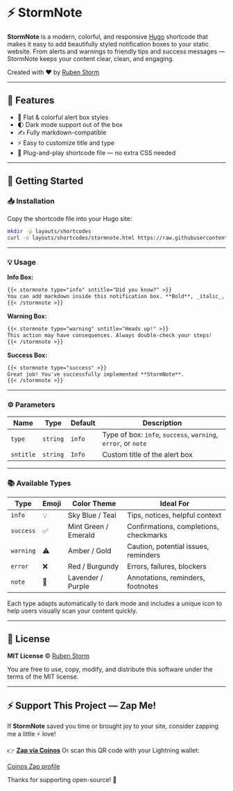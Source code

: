 # ⚡ StormNote

**StormNote** is a modern, colorful, and responsive [Hugo](https://gohugo.io/) shortcode that makes it easy to add beautifully styled notification boxes to your static website. From alerts and warnings to friendly tips and success messages — StormNote keeps your content clear, clean, and engaging.

Created with ❤️ by [Ruben Storm](https://github.com/rubenstorm)

---

## 🎯 Features

- 🎨 Flat & colorful alert box styles
- 🌓 Dark mode support out of the box
- ✍️ Fully markdown-compatible
- ⚡ Easy to customize title and type
- 🧩 Plug-and-play shortcode file — no extra CSS needed

---

## 🚀 Getting Started

### 📥 Installation

Copy the shortcode file into your Hugo site:

```bash
mkdir -p layouts/shortcodes
curl -o layouts/shortcodes/stormnote.html https://raw.githubusercontent.com/rubenstorm/stormnote/main/layouts/shortcodes/stormnote.html
````

---

### 💡 Usage

**Info Box:**
```markdown
{{< stormnote type="info" sntitle="Did you know?" >}}
You can add markdown inside this notification box. **Bold**, _italic_, [links](#), and more!
{{< /stormnote >}}
```

**Warning Box:**
```markdown
{{< stormnote type="warning" sntitle="Heads up!" >}}
This action may have consequences. Always double-check your steps!
{{< /stormnote >}}
```

**Success Box:**
```markdown
{{< stormnote type="success" >}}
Great job! You've successfully implemented **StormNote**.
{{< /stormnote >}}
```

---

### ⚙️ Parameters

| Name      | Type     | Default | Description                                                   |
| --------- | -------- | ------- | ------------------------------------------------------------- |
| `type`    | `string` | `info`  | Type of box: `info`, `success`, `warning`, `error`, or `note` |
| `sntitle` | `string` | `Info`  | Custom title of the alert box                                 |

---

### 📚 Available Types

| Type      | Emoji | Color Theme          | Ideal For                              |
| --------- | ----- | -------------------- | -------------------------------------- |
| `info`    | 💡    | Sky Blue / Teal      | Tips, notices, helpful context         |
| `success` | ✅     | Mint Green / Emerald | Confirmations, completions, checkmarks |
| `warning` | ⚠️    | Amber / Gold         | Caution, potential issues, reminders   |
| `error`   | ❌     | Red / Burgundy       | Errors, failures, blockers             |
| `note`    | 📝    | Lavender / Purple    | Annotations, reminders, footnotes      |

Each type adapts automatically to dark mode and includes a unique icon to help users visually scan your content quickly.

---

## 📄 License

**MIT License** © [Ruben Storm](https://github.com/rubenstorm)

You are free to use, copy, modify, and distribute this software under the terms of the MIT license.

---

## ⚡ Support This Project — Zap Me!

If **StormNote** saved you time or brought joy to your site, consider zapping me a little ⚡ love!

👉 **[Zap via Coinos](https://coinos.io/rubenstorm)**
Or scan this QR code with your Lightning wallet:

[Coinos Zap profile](https://coinos.io/rubenstorm)


Thanks for supporting open-source! 🖤

